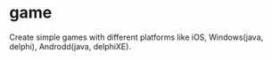 game
====

Create simple games with different platforms like iOS, Windows(java, delphi), Androdd(java, delphiXE).
